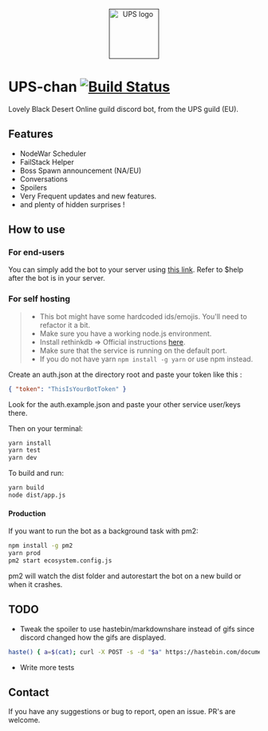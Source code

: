 <p align="center"><a href="" target="_blank"><img width="100" src="https://cdn.discordapp.com/attachments/312317025357791242/403003504886546433/upschan.png" alt="UPS logo"></a></p>

# UPS-chan [![Build Status](https://travis-ci.org/Hebilicious/ups-chan.svg?branch=master)](https://travis-ci.org/Hebilicious/ups-chan)

Lovely Black Desert Online guild discord bot, from the UPS guild (EU).

## Features

* NodeWar Scheduler
* FailStack Helper
* Boss Spawn announcement (NA/EU)
* Conversations
* Spoilers
* Very Frequent updates and new features.
* and plenty of hidden surprises !

## How to use

### For end-users

You can simply add the bot to your server using [this link](https://discordapp.com/api/oauth2/authorize?client_id=402582808456855552&permissions=8&scope=bot).
Refer to $help after the bot is in your server.

### For self hosting

> * This bot might have some hardcoded ids/emojis. You'll need to refactor it a bit.
> * Make sure you have a working node.js environment.
> * Install rethinkdb => Official instructions [here](https://www.rethinkdb.com/docs/install/).
> * Make sure that the service is running on the default port.
> * If you do not have yarn `npm install -g yarn` or use npm instead.

Create an auth.json at the directory root and paste your token like this :

```json
{ "token": "ThisIsYourBotToken" }
```

Look for the auth.example.json and paste your other service user/keys there.

Then on your terminal:

```sh
yarn install
yarn test
yarn dev
```

To build and run:

```sh
yarn build
node dist/app.js
```

#### Production

If you want to run the bot as a background task with pm2:

```sh
npm install -g pm2
yarn prod
pm2 start ecosystem.config.js
```

pm2 will watch the dist folder and autorestart the bot on a new build or when it crashes.

## TODO

* Tweak the spoiler to use hastebin/markdownshare instead of gifs since discord changed how the gifs are displayed.

```bash
haste() { a=$(cat); curl -X POST -s -d "$a" https://hastebin.com/documents | awk -F '"' '{print "https://hastebin.com/"$4}'; }
```

* Write more tests

## Contact

If you have any suggestions or bug to report, open an issue. PR's are welcome.
